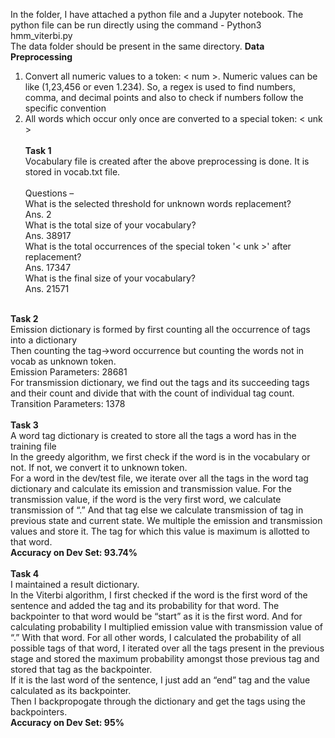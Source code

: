 In the folder, I have attached a python file and a Jupyter notebook. The python file can be run directly using the command -
Python3 hmm_viterbi.py
<br>
The data folder should be present in the same directory.
<b> Data Preprocessing </b>
1. Convert all numeric values to a token: < num >. Numeric values can be like (1,23,456 or even 1.234). So, a regex is used to find numbers, comma, and decimal points and also to check if numbers follow the specific convention
2. All words which occur only once are converted to a special token: < unk >
<br><br>
<b>Task 1</b><br>
Vocabulary file is created after the above preprocessing is done. It is stored in vocab.txt file.<br>
<br>Questions –<br>
What is the selected threshold for unknown words replacement?<br>
Ans. 2<br>
What is the total size of your vocabulary?<br>
Ans. 38917<br>
What is the total occurrences of the special token '< unk >' after replacement?<br>
Ans. 17347<br>
What is the final size of your vocabulary?<br>
Ans. 21571<br>
<br>
<b>Task 2</b><br>
Emission dictionary is formed by first counting all the occurrence of tags into a dictionary<br>
Then counting the tag->word occurrence but counting the words not in vocab as unknown token.<br>
Emission Parameters: 28681<br>
For transmission dictionary, we find out the tags and its succeeding tags and their count and divide that with the count of individual tag count.<br>
Transition Parameters: 1378<br>
<br>
<b>Task 3</b><br>
A word tag dictionary is created to store all the tags a word has in the training file<br>
In the greedy algorithm, we first check if the word is in the vocabulary or not. If not, we convert it to unknown token.<br>
For a word in the dev/test file, we iterate over all the tags in the word tag dictionary and calculate its emission and transmission value. For the transmission value, if the word is the very first word, we calculate transmission of “.” And that tag else we calculate transmission of tag in previous state and current state. We multiple the emission and transmission values and store it. The tag for which this value is maximum is allotted to that word.<br>
<b>Accuracy on Dev Set: 93.74%</b><br>
<br>
<b>Task 4</b><br>
I maintained a result dictionary.<br>
In the Viterbi algorithm, I first checked if the word is the first word of the sentence and added the tag and its probability for that word. The backpointer to that word would be “start” as it is the first word. And for calculating probability I multiplied emission value with transmission value of “.” With that word.
For all other words, I calculated the probability of all possible tags of that word, I iterated over all the tags present in the previous stage and stored the maximum probability amongst those previous tag and stored that tag as the backpointer.<br>
If it is the last word of the sentence, I just add an “end” tag and the value calculated as its backpointer.<br>
Then I backpropogate through the dictionary and get the tags using the backpointers.<br>
<b>Accuracy on Dev Set: 95%</b><br>
